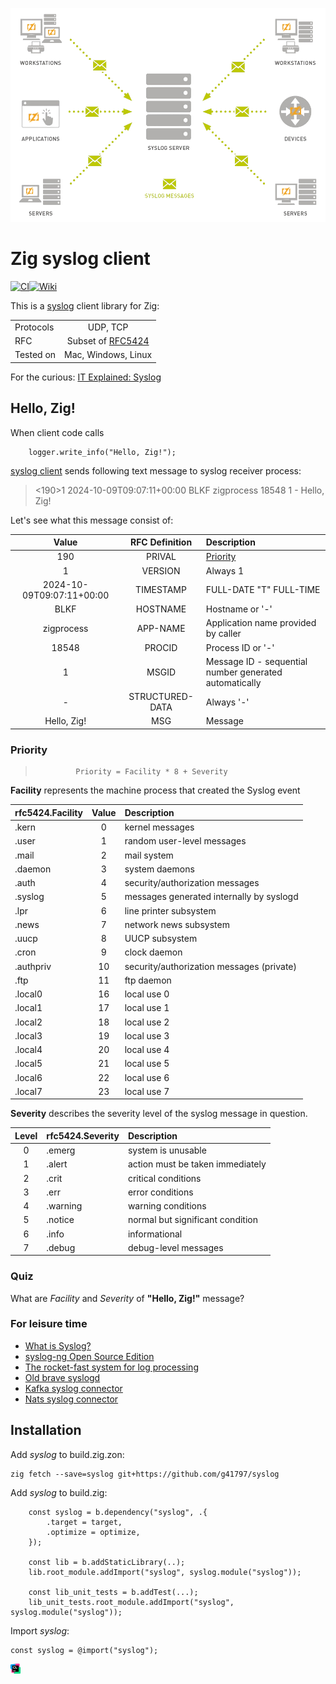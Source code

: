 ![](_logo/syslogzig-removebg.png)

# Zig syslog client

[![CI](https://github.com/g41797/syslog/actions/workflows/ci.yml/badge.svg)](https://github.com/g41797/syslog/actions/workflows/ci.yml)[![Wiki](https://img.shields.io/badge/Wikipedia-%23000000.svg?style=for-the-badge&logo=wikipedia&logoColor=white)](https://en.wikipedia.org/wiki/Syslog)


  This is a [syslog](https://en.wikipedia.org/wiki/Syslog) client library for Zig:

|           |                                                                    |
|-----------|:------------------------------------------------------------------:|
| Protocols |                              UDP, TCP                              |  
| RFC       | Subset of [RFC5424](https://datatracker.ietf.org/doc/html/rfc5424) |
| Tested on |       Mac, Windows, Linux                   |
  
For the curious: [IT Explained:
Syslog](https://www.paessler.com/it-explained/syslog)  
  

## Hello, Zig!
     
When client code calls
```zig
    logger.write_info("Hello, Zig!");
```

[syslog client](src/syslog.zig) sends following text message to syslog receiver process:
>
> <190>1 2024-10-09T09:07:11+00:00 BLKF zigprocess 18548 1 - Hello, Zig!
> 
   
    
Let's see what this message consist of:
   
| Value | RFC Definition  | Description                                            |
|:-----------:|:---------------:|:-------------------------------------------------------|
|   190     |     PRIVAL      | [Priority](#priority)                               |
|   1     |     VERSION     | Always 1                                               |
|   2024-10-09T09:07:11+00:00     |    TIMESTAMP    | FULL-DATE "T" FULL-TIME                                |
|   BLKF     |    HOSTNAME     | Hostname or '-'                                        |
|   zigprocess     |    APP-NAME     | Application name provided by caller                    |
|   18548     |     PROCID      | Process ID or  '-'                                     |
|   1     |      MSGID      | Message ID - sequential number generated automatically |
|   -     | STRUCTURED-DATA | Always '-'                                             |
|   Hello, Zig!     |       MSG       | Message                                                |

   
     
### Priority

>              Priority = Facility * 8 + Severity 

**Facility** represents the machine process that created the Syslog event

| rfc5424.Facility      | Value | Description |
|:----------------------|  :---:           |          :--- |
| .kern                 | 0  |     kernel messages |
| .user                 | 1  |     random user-level messages |
| .mail                 | 2  |     mail system |
| .daemon               | 3  |     system daemons |
| .auth                 | 4  |     security/authorization messages |
| .syslog               | 5  |     messages generated internally by syslogd |
| .lpr                  | 6  |     line printer subsystem |
| .news                 | 7  |     network news subsystem |
| .uucp                 | 8  |     UUCP subsystem |
| .cron                 | 9  |     clock daemon |
| .authpriv             | 10 |     security/authorization messages (private) |
| .ftp                  | 11 |     ftp daemon |
| .local0               | 16 |     local use 0 |
| .local1               | 17 |     local use 1 |
| .local2               | 18 |     local use 2 |
| .local3               | 19 |     local use 3 |
| .local4               | 20 |     local use 4 |
| .local5               | 21 |     local use 5 |
| .local6               | 22 |     local use 6 |
| .local7               | 23 |     local use 7 |
 
     
  
**Severity** describes the severity level of the syslog message in question.

| Level | rfc5424.Severity | Description |
| :---:          |:-----------------|          :--- |
|0| .emerg           |  system is unusable               |
|1| .alert           |  action must be taken immediately |
|2| .crit            |  critical conditions              |
|3| .err             |  error conditions                 |
|4| .warning         |  warning conditions               |
|5| .notice          |  normal but significant condition |
|6| .info            |  informational                    |
|7| .debug           |  debug-level messages             |


### Quiz

What are *Facility* and *Severity* of **"Hello, Zig!"** message?

### For leisure time

- [What is Syslog?](https://www.auvik.com/franklyit/blog/what-is-syslog/)
- [syslog-ng Open Source Edition](https://www.syslog-ng.com/products/open-source-log-management/)
- [The rocket-fast system for log processing](https://www.rsyslog.com/)
- [Old brave syslogd](https://linux.die.net/man/8/syslogd)
- [Kafka syslog connector](https://www.confluent.io/hub/confluentinc/kafka-connect-syslog)
- [Nats syslog connector](https://github.com/g41797/syslog2nats)

## Installation

Add *syslog* to build.zig.zon:
```bach
zig fetch --save=syslog git+https://github.com/g41797/syslog
```

Add *syslog* to build.zig:
```zig
    const syslog = b.dependency("syslog", .{
        .target = target,
        .optimize = optimize,
    });

    const lib = b.addStaticLibrary(..);
    lib.root_module.addImport("syslog", syslog.module("syslog"));

    const lib_unit_tests = b.addTest(...);
    lib_unit_tests.root_module.addImport("syslog", syslog.module("syslog"));
```

Import *syslog*: 
```zig
const syslog = @import("syslog");
```


[![clion](_logo/CLion_icon.png)][refclion]

[refclion]: https://www.jetbrains.com/clion/
